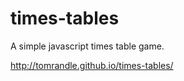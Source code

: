 times-tables
============

A simple javascript times table game.

http://tomrandle.github.io/times-tables/
